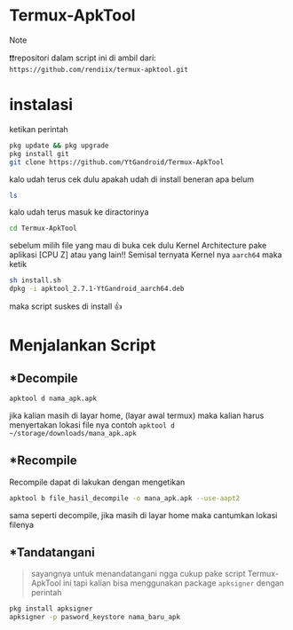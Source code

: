 # Termux-ApkTool
> [!NOTE]
>❗❗repositori dalam script ini di ambil dari: ```https://github.com/rendiix/termux-apktool.git```
# instalasi
ketikan perintah
```bash
pkg update && pkg upgrade
pkg install git
git clone https://github.com/YtGandroid/Termux-ApkTool
```

kalo udah terus cek dulu apakah udah di install beneran apa belum
```bash
ls
```

kalo udah terus masuk ke diractorinya
```bash
cd Termux-ApkTool
```

sebelum milih file yang mau di buka cek dulu Kernel Architecture pake aplikasi [CPU Z] atau yang lain!!
Semisal ternyata Kernel nya ```aarch64``` maka ketik 
```bash
sh install.sh
dpkg -i apktool_2.7.1-YtGandroid_aarch64.deb
```
maka script suskes di install :+1:
# Menjalankan Script
## *Decompile
```bash
apktool d nama_apk.apk
```
jika kalian masih di layar home, (layar awal termux) maka kalian harus menyertakan lokasi file nya contoh ```apktool d ~/storage/downloads/mana_apk.apk```

## *Recompile
Recompile dapat di lakukan dengan mengetikan
```bash
apktool b file_hasil_decompile -o mana_apk.apk --use-aapt2
```
sama seperti decompile, jika masih di layar home maka cantumkan lokasi filenya

## *Tandatangani
> sayangnya untuk menandatangani ngga cukup pake script Termux-ApkTool ini tapi kalian bisa menggunakan package ```apksigner``` dengan perintah
```bash
pkg install apksigner
apksigner -p pasword_keystore nama_baru_apk
```
